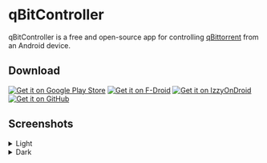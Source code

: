 # qBitController

qBitController is a free and open-source app for
controlling [qBittorrent](https://github.com/qbittorrent/qBittorrent) from an Android device.

## Download

[<img src="https://play.google.com/intl/en_us/badges/static/images/badges/en_badge_web_generic.png" alt="Get it on Google Play Store" height="75">](https://play.google.com/store/apps/details?id=dev.bartuzen.qbitcontroller)
[<img src="https://fdroid.gitlab.io/artwork/badge/get-it-on.png" alt="Get it on F-Droid" height="75">](https://f-droid.org/en/packages/dev.bartuzen.qbitcontroller)
[<img src="https://gitlab.com/IzzyOnDroid/repo/-/raw/master/assets/IzzyOnDroid.png" alt="Get it on IzzyOnDroid" height="75">](https://apt.izzysoft.de/fdroid/index/apk/dev.bartuzen.qbitcontroller)
[<img src="https://user-images.githubusercontent.com/15032958/208871323-c1c5511c-d6bc-47c8-b82b-7ce2f95f244a.png" alt="Get it on GitHub" height="75">](https://github.com/Bartuzen/qBitController/releases)

## Screenshots

<details>
<summary>Light</summary>
<p>
<img src="fastlane/metadata/android/en-US/images/phoneScreenshots/1.png" width="32%" />
<img src="fastlane/metadata/android/en-US/images/phoneScreenshots/2.png" width="32%" />
<img src="fastlane/metadata/android/en-US/images/phoneScreenshots/3.png" width="32%" />
</p>
</details>

<details>
<summary>Dark</summary>
<p>
<img src="fastlane/metadata/android/en-US/images/phoneScreenshots/4.png" width="32%" />
<img src="fastlane/metadata/android/en-US/images/phoneScreenshots/5.png" width="32%" />
<img src="fastlane/metadata/android/en-US/images/phoneScreenshots/6.png" width="32%" />
</p>
</details>
